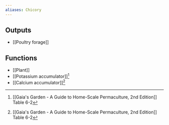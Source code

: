 ```yaml
---
aliases: Chicory
---
```

## Outputs
- [[Poultry forage]]

## Functions
- [[Plant]]
- [[Potassium accumulator]][^1]
- [[Calcium accumulator]][^1]

[^1]: [[Gaia's Garden - A Guide to Home-Scale Permaculture, 2nd Edition]] Table 6-2
